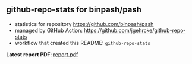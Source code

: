 ## github-repo-stats for binpash/pash

- statistics for repository https://github.com/binpash/pash
- managed by GitHub Action: https://github.com/jgehrcke/github-repo-stats
- workflow that created this README: `github-repo-stats`

**Latest report PDF**: [report.pdf](https://github.com/binpash/pash/raw/github-repo-stats/binpash/pash/latest-report/report.pdf)

